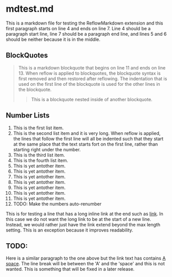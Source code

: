 mdtest.md 
=========
 
This is a markdown file for testing the ReflowMarkdown extension and this first paragraph starts on line 4 and ends on line 7. Line 4 should be a
paragraph start line, line 7 should be a paragraph end line, and lines 5 and 6
should be neither because it is in the middle.

BlockQuotes
-----------
  > This is a markdown blockquote that begins on line 11 and ends on line 13. When reflow is applied to
  > blockquotes, the blockquote syntax is  first removed and then restored after reflowing.  The indentation 
  > that is used on the first line of the blockquote is used for the other lines in the blockquote. 
  > > This is a blockquote nested
  > > inside of another blockquote.
  
Number Lists
------------
01. This is the first list item.
02. This is the second list item and it is very long.  When reflow is applied, the lines that follow
the first line will all be indented such that they start at the same place that the text starts fort
on the first line, rather than starting right under the number.
02. This is the third list item.
03. This is the fourth list item.
04. This is yet antother item.
05. This is yet antother item.
06. This is yet antother item.
07. This is yet antother item.
08. This is yet antother item.
09. This is yet antother item. 
10. This is yet antother item.
11. TODO: Make the numbers auto-renumber


This is for testing a line that has a long inline link at the end such as [link](http://www.somelonglink.com/a/b/c/1/2/3). 
In this case we do not want the long link to be at the start of a new line. 
Instead, we would rather just have the link extend beyond the max length 
setting. This is an exception because it improves readability. 

TODO:
-----
Here is a similar paragraph to the one above but the link text has contains [A space](http://www.somelonglink.com/a/b/c/1/2/3). 
The line break will be between the 'A' and the 'space' and this is not wanted.
This is something that will be fixed in a later release.
